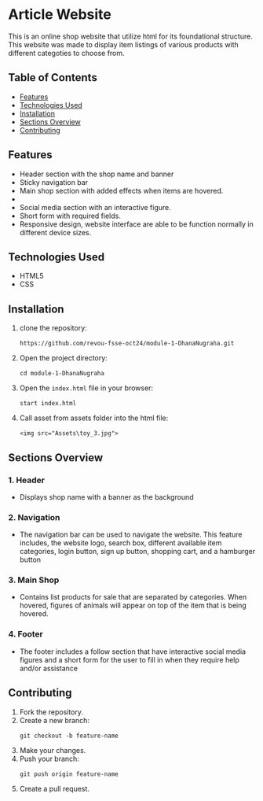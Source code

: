 # Article Website

This is an online shop website that utilize html for its foundational structure. This website was made to display item listings of various products with different categoties to choose from.

## Table of Contents

- [Features](#features)
- [Technologies Used](#technologies-used)
- [Installation](#installation)
- [Sections Overview](#sections-overview)
- [Contributing](#contributing)

## Features
- Header section with the shop name and banner
- Sticky navigation bar 
- Main shop section with added effects when items are hovered.
- 
- Social media section with an interactive figure.
- Short form with required fields.
- Responsive design, website interface are able to be function normally in different device sizes.

## Technologies Used
- HTML5
- CSS

## Installation

1. clone the repository:
    ```
    https://github.com/revou-fsse-oct24/module-1-DhanaNugraha.git
    ```
2. Open the project directory:
    ```
    cd module-1-DhanaNugraha
    ```
3. Open the `index.html` file in your browser:
    ```
    start index.html
    ```
4. Call asset from assets folder into the html file:
    ```
    <img src="Assets\toy_3.jpg">
    ```

## Sections Overview
### 1. Header
- Displays shop name with a banner as the background

### 2. Navigation
- The navigation bar can be used to navigate the website. This feature includes, the website logo, search box, different available item categories, login button, sign up button, shopping cart, and a hamburger button

### 3. Main Shop
- Contains list products for sale that are separated by categories. When hovered, figures of animals will appear on top of the item that is being hovered.

### 4. Footer
- The footer includes a follow section that have interactive social media figures and a short form for the user to fill in when they require help and/or assistance

## Contributing
1. Fork the repository.
2. Create a new branch: 
   ```
   git checkout -b feature-name
   ```
3. Make your changes.
4. Push your branch: 
    ```
    git push origin feature-name
    ```
5. Create a pull request.